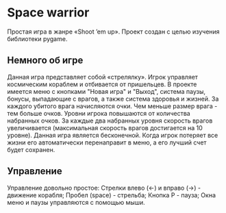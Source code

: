 # Space warrior
Простая игра в жанре «Shoot ’em up». Проект создан с целью изучения библиотеки pygame.

## Немного об игре
Данная игра представляет собой «стрелялку». Игрок управляет космическим кораблем и отбивается от пришельцев. В проекте имеется меню с кнопками "Новая игра" и "Выход", система паузы, бонусы, выпадающие с врагов, а также система здоровья и жизней. За каждого убитого врага начисляются очки. Чем меньше размер врага - тем больше очков. Уровни игрока повышаются от количества набранных очков. За каждые два набранных уровня скорость врагов увеличивается (максимальная скорость врагов достигается на 10 уровне). Данная игра является бесконечной. Когда игрок потеряет все жизни его автоматически перенаправит в меню, а его лучший счет будет сохранен.

## Управление
Управление довольно простое:
Стрелки влево (←) и вправо (→) - движение корабля; 
Пробел (space) - стрельба; 
Кнопка P - пауза; 
Окна меню и паузы управляются с помощью мыши.

